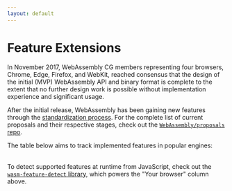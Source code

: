 ```yaml
---
layout: default
---
```


# Feature Extensions

In November 2017, WebAssembly CG members representing four browsers, Chrome,
Edge, Firefox, and WebKit, reached consensus that the design of the initial
(MVP) WebAssembly API and binary format is complete to the extent that no
further design work is possible without implementation experience and
significant usage.

After the initial release, WebAssembly has been gaining new features through the
[standardization process](https://github.com/WebAssembly/meetings/blob/master/process/phases.md).
For the complete list of current proposals and their respective stages, check
out the
[`WebAssembly/proposals` repo](https://github.com/WebAssembly/proposals).

<!-- Apache License 2.0, https://github.com/Remix-Design/remixicon -->
<template id="support-symbol-yes">
  <svg xmlns="http://www.w3.org/2000/svg" viewBox="0 0 24 24" aria-label="Supported"><path class="svg-stroke" d="M10 15.2 19.2 6l1.4 1.4L10 18l-6.4-6.4L5 10.2Z"/></svg>
</template>
<template id="support-symbol-no">
  <svg xmlns="http://www.w3.org/2000/svg" viewBox="0 0 24 24" aria-label="Not supported"><path class="svg-stroke" d="m12 10.6 5-5 1.4 1.5-5 4.9 5 5-1.4 1.4-5-5-5 5L5.7 17l5-5-5-5 1.5-1.4z"/></svg>
</template>
<template id="support-symbol-flag">
  <svg xmlns="http://www.w3.org/2000/svg" viewBox="0 0 24 24" aria-label="Not supported by default"><path class="svg-stroke" d="M4 17v5H2V3h19.1a.5.5 0 0 1 .5.7L18 10l3.6 6.3a.5.5 0 0 1-.5.7H4zM4 5v10h14.6l-2.9-5 2.9-5H4z"/></svg>
</template>
<template id="support-symbol-unknown">
  <svg xmlns="http://www.w3.org/2000/svg" viewBox="0 0 48 48" aria-label="Unknown"><path class="svg-stroke" d="M24 38a3 3 0 1 1 0 6 3 3 0 0 1 0-6zm0-34a12 12 0 0 1 12 12c0 4.3-1.5 6.6-5.3 9.8-3.9 3.3-4.7 4.8-4.7 8.2h-4c0-5 1.6-7.4 6-11.2 3.1-2.6 4-4 4-6.8a8 8 0 1 0-16 0v2h-4v-2A12 12 0 0 1 24 4z"/></svg>
</template>

<template id="support-symbol-loading">
  <svg xmlns="http://www.w3.org/2000/svg" viewBox="0 0 24 24" aria-label="Loading"><circle fill="#ccc" cx="2" cy="12" r="2"><animate attributeName="opacity" dur="1s" values="0;1;0" repeatCount="indefinite" begin=".1"/></circle><circle fill="#ccc" cx="10" cy="12" r="2"><animate attributeName="opacity" dur="1s" values="0;1;0" repeatCount="indefinite" begin=".2"/></circle><circle fill="#ccc" cx="18" cy="12" r="2"><animate attributeName="opacity" dur="1s" values="0;1;0" repeatCount="indefinite" begin=".3"/></circle></svg>
</template>

The table below aims to track implemented features in popular engines:

<div id="feature-support-scrollbox">
  <table id="feature-support" aria-label="Status of implemented features in popular engines"></table>
</div>
<link rel="preload" href="/features.json" as="fetch">
<script src="/features.js"></script>
<link rel="modulepreload" href="https://unpkg.com/wasm-feature-detect@1/dist/esm/index.js?v=1">
<link rel="modulepreload" href="https://cdn.jsdelivr.net/npm/@floating-ui/dom@1/+esm">

To detect supported features at runtime from JavaScript, check out the
[`wasm-feature-detect` library](https://github.com/GoogleChromeLabs/wasm-feature-detect),
which powers the "Your browser" column above.
